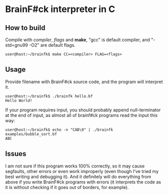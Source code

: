# BrainF#ck interpreter in C

## How to build

Compile with *compiler*, *flags* and **make**,
"gcc" is default compiler, and "-std=gnu99 -O2"
are default flags.

```
user@host:~/brainfk$ make CC=<compiler> FLAG=<flags>
```

## Usage

Provide filename with BrainF#ck source code,
and the program will interpret it.

```
user@host:~/brainfk$ ./brainfk hello.bf
Hello World!
```

If your program requires input, you should
probably append null-terminator at the end of input,
as almost all of brainf#ck programs read the input this way:

```
user@host:~/brainfk$ echo -n "CAB\0" | ./brainfk examples/bubble_sort.bf
ABC
```

## Issues

I am not sure if this program works 100% correctly, so
it may cause segfaults, other errors or even work improperly
(even though I've tried my best writing and debugging it).
And it definitely will do everything from above if you write
BrainF#ck programs with errors (it interprets the code as it is
without checking if it goes out of borders, for example).
